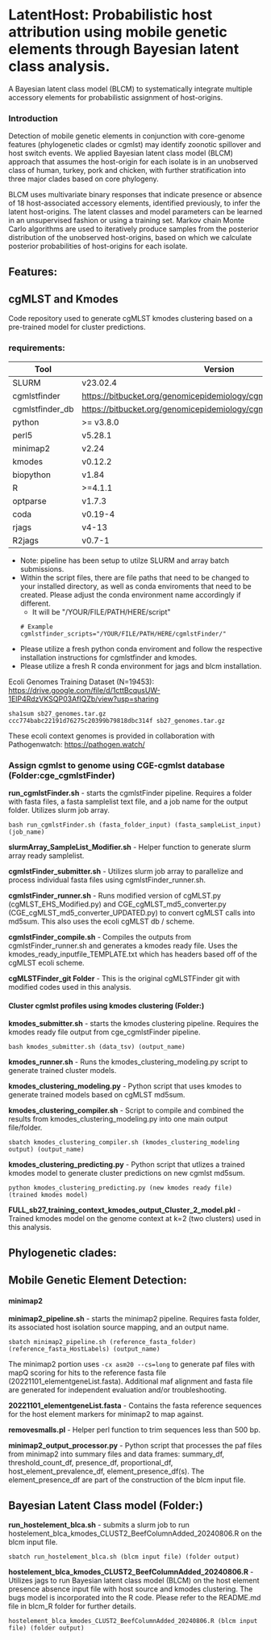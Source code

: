 # LatentHost: Probabilistic host attribution using mobile genetic elements through Bayesian latent class analysis.
A  Bayesian latent class model (BLCM) to systematically integrate multiple accessory elements for probabilistic assignment of host-origins.

### Introduction
 
Detection of mobile genetic elements in conjunction with core-genome features (phylogenetic clades or cgmlst) may identify zoonotic spillover and host switch events. We applied Bayesian latent class model (BLCM) approach that assumes the host-origin for each isolate is in an unobserved class of human, turkey, pork and chicken, with further stratification into three major clades based on core phylogeny. 

BLCM uses multivariate binary responses that indicate presence or absence of 18 host-associated accessory elements, identified previously, to infer the latent host-origins. The latent classes and model parameters can be learned in an unsupervised fashion or using a training set. Markov chain Monte Carlo algorithms are used to iteratively produce samples from the posterior distribution of the unobserved host-origins, based on which we calculate posterior probabilities of host-origins for each isolate.

## Features:

## cgMLST and Kmodes 
Code repository used to generate cgMLST kmodes clustering based on a pre-trained model for cluster predictions.
### requirements:
| Tool            | Version                						       |
| --------------- | -------------------------------------------------------------------------- |
| SLURM           | v23.02.4               						       |
| cgmlstfinder    | https://bitbucket.org/genomicepidemiology/cgmlstfinder/src/master/         |
| cgmlstfinder_db | https://bitbucket.org/genomicepidemiology/cgmlstfinder_db/src/master/      |
| python          | >= v3.8.0              						       |
| perl5 	  | v5.28.1 								       |
| minimap2        | v2.24 								       |
| kmodes          | v0.12.2                                                                    |
| biopython	  | v1.84								       |
| R		  | >=4.1.1 								       |
| optparse	  | v1.7.3 								       |
| coda		  | v0.19-4								       |
| rjags		  | v4-13 								       |
| R2jags 	  | v0.7-1 								       |

* Note: pipeline has been setup to utilze SLURM and array batch submissions.
* Within the script files, there are file paths that need to be changed to your installed directory, as well as conda enviroments that need to be created. Please adjust the conda environment name accordingly if different.
	* It will be "/YOUR/FILE/PATH/HERE/script"
	```
	# Example
	cgmlstfinder_scripts="/YOUR/FILE/PATH/HERE/cgmlstFinder/"
	```
* Please utilize a fresh python conda enviroment and follow the respective installation instructions for cgmlstfinder and kmodes.
* Please utilize a fresh R conda environment for jags and blcm installation.

Ecoli Genomes Training Dataset (N=19453):  
https://drive.google.com/file/d/1cttBcqusUW-1ElP4RdzVKSQP03AfIQZb/view?usp=sharing
```
sha1sum sb27_genomes.tar.gz 
ccc774babc22191d76275c20399b79818dbc314f sb27_genomes.tar.gz
```
These ecoli context genomes is provided in collaboration with Pathogenwatch: https://pathogen.watch/


### Assign cgmlst to genome using CGE-cgmlst database (Folder:cge_cgmlstFinder)
__run_cgmlstFinder.sh__ - starts the cgmlstFinder pipeline. Requires a folder with fasta files, a fasta samplelist text file, and a job name for the output folder. Utilizes slurm job array.
```
bash run_cgmlstFinder.sh (fasta_folder_input) (fasta_sampleList_input) (job_name)
```

__slurmArray_SampleList_Modifier.sh__ - Helper function to generate slurm array ready samplelist.

__cgmlstFinder_submitter.sh__ - Utilizes slurm job array to parallelize and process individual fasta files using cgmlstFinder_runner.sh.

__cgmlstFinder_runner.sh__ - Runs modified version of cgMLST.py (cgMLST_EHS_Modified.py) and CGE_cgMLST_md5_converter.py (CGE_cgMLST_md5_converter_UPDATED.py) to convert cgMLST calls into md5sum. This also uses the ecoli cgMLST db / scheme.

__cgmlstFinder_compile.sh__ - Compiles the outputs from cgmlstFinder_runner.sh and generates a kmodes ready file. Uses the kmodes_ready_inputfile_TEMPLATE.txt which has headers based off of the cgMLST ecoli scheme.

__cgMLSTFinder_git Folder__ - This is the original cgMLSTFinder git with modified codes used in this analysis. 


#### Cluster cgmlst profiles using kmodes clustering (Folder:)
__kmodes_submitter.sh__ - starts the kmodes clustering pipeline. Requires the kmodes ready file output from cge_cgmlstFinder pipeline.
```
bash kmodes_submitter.sh (data_tsv) (output_name)
```

__kmodes_runner.sh__ - Runs the kmodes_clustering_modeling.py script to generate trained cluster models.

__kmodes_clustering_modeling.py__ - Python script that uses kmodes to generate trained models based on cgMLST md5sum.

__kmodes_clustering_compiler.sh__ - Script to compile and combined the results from kmodes_clustering_modeling.py into one main output file/folder.
```
sbatch kmodes_clustering_compiler.sh (kmodes_clustering_modeling output) (output_name)
```

__kmodes_clustering_predicting.py__ - Python script that utlizes a trained kmodes model to generate cluster predictions on new cgmlst md5sum.
```
python kmodes_clustering_predicting.py (new kmodes ready file) (trained kmodes model)
```

__FULL_sb27_training_context_kmodes_output_Cluster_2_model.pkl__ - Trained kmodes model on the genome context at k=2 (two clusters) used in this analysis.

## Phylogenetic clades:

## Mobile Genetic Element Detection:

#### minimap2
__minimap2_pipeline.sh__ - starts the minimap2 pipeline. Requires fasta folder, its associated host isolation source mapping, and an output name.
```
sbatch minimap2_pipeline.sh (reference_fasta_folder) (reference_fasta_HostLabels) (output_name)
```

The minimap2 portion uses `-cx asm20 --cs=long` to generate paf files with mapQ scoring for hits to the reference fasta file (20221101_elementgeneList.fasta). Additional maf alignment and fasta file are generated for independent evaluation and/or troubleshooting.

__20221101_elementgeneList.fasta__ - Contains the fasta reference sequences for the host element markers for minimap2 to map against.

__removesmalls.pl__ - Helper perl function to trim sequences less than 500 bp.

__minimap2_output_processor.py__ - Python script that processes the paf files from minimap2 into summary files and data frames: summary_df, threshold_count_df, presence_df, proportional_df, host_element_prevalence_df, element_presence_df(s). The element_presence_df are part of the construction of the blcm input file.

## Bayesian Latent Class model (Folder:)
__run_hostelement_blca.sh__ - submits a slurm job to run hostelement_blca_kmodes_CLUST2_BeefColumnAdded_20240806.R on the blcm input file.
```
sbatch run_hostelement_blca.sh (blcm input file) (folder output)
```

__hostelement_blca_kmodes_CLUST2_BeefColumnAdded_20240806.R__ - Utilizes jags to run Bayesian latent class model (BLCM) on the host element presence absence input file with host source and kmodes clustering. The bugs model is incorporated into the R code. Please refer to the README.md file in blcm_R folder for further details.
```
hostelement_blca_kmodes_CLUST2_BeefColumnAdded_20240806.R (blcm input file) (folder output)
```

